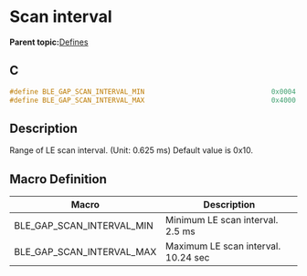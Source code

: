 # Scan interval

**Parent topic:**[Defines](GUID-FB430BFE-A9A9-473D-A588-1240BBD25ADD.md)

## C

```c
#define BLE_GAP_SCAN_INTERVAL_MIN                               0x0004
#define BLE_GAP_SCAN_INTERVAL_MAX                               0x4000
```

## Description

Range of LE scan interval. \(Unit: 0.625 ms\) Default value is 0x10.

## Macro Definition

|Macro|Description|
|-----|-----------|
|BLE\_GAP\_SCAN\_INTERVAL\_MIN|Minimum LE scan interval. 2.5 ms|
|BLE\_GAP\_SCAN\_INTERVAL\_MAX|Maximum LE scan interval. 10.24 sec|

